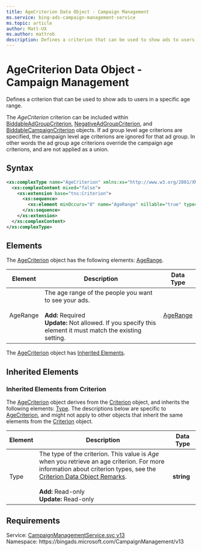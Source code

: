 ```yaml
---
title: AgeCriterion Data Object - Campaign Management
ms.service: bing-ads-campaign-management-service
ms.topic: article
author: Matt-UX
ms.author: mattrob
description: Defines a criterion that can be used to show ads to users in a specific age range.
---
```

# AgeCriterion Data Object - Campaign Management
Defines a criterion that can be used to show ads to users in a specific age range.

The *AgeCriterion* criterion can be included within [BiddableAdGroupCriterion](biddableadgroupcriterion.md), [NegativeAdGroupCriterion](negativeadgroupcriterion.md), and [BiddableCampaignCriterion](biddablecampaigncriterion.md) objects. If ad group level age criterions are specified, the campaign level age criterions are ignored for that ad group. In other words the ad group age criterions override the campaign age criterions, and are not applied as a union.   

## Syntax
```xml
<xs:complexType name="AgeCriterion" xmlns:xs="http://www.w3.org/2001/XMLSchema">
  <xs:complexContent mixed="false">
    <xs:extension base="tns:Criterion">
      <xs:sequence>
        <xs:element minOccurs="0" name="AgeRange" nillable="true" type="tns:AgeRange" />
      </xs:sequence>
    </xs:extension>
  </xs:complexContent>
</xs:complexType>
```

## <a name="elements"></a>Elements

The [AgeCriterion](agecriterion.md) object has the following elements: [AgeRange](#agerange).

|Element|Description|Data Type|
|-----------|---------------|-------------|
|<a name="agerange"></a>AgeRange|The age range of the people you want to see your ads.<br/><br/>**Add:** Required<br/>**Update:** Not allowed. If you specify this element it must match the existing setting. |[AgeRange](agerange.md)|

The [AgeCriterion](agecriterion.md) object has [Inherited Elements](#inheritedelements).

## <a name="inheritedelements"></a>Inherited Elements

### <a name="inheritedelementscriterion"></a>Inherited Elements from Criterion
The [AgeCriterion](agecriterion.md) object derives from the [Criterion](criterion.md) object, and inherits the following elements: [Type](#type). The descriptions below are specific to [AgeCriterion](agecriterion.md), and might not apply to other objects that inherit the same elements from the [Criterion](criterion.md) object.  

|Element|Description|Data Type|
|-----------|---------------|-------------|
|<a name="type"></a>Type|The type of the criterion. This value is *Age* when you retrieve an age criterion. For more information about criterion types, see the [Criterion Data Object Remarks](criterion.md#remarks).<br/><br/>**Add:** Read-only<br/>**Update:** Read-only|**string**|

## Requirements
Service: [CampaignManagementService.svc v13](https://campaign.api.bingads.microsoft.com/Api/Advertiser/CampaignManagement/v13/CampaignManagementService.svc)  
Namespace: https\://bingads.microsoft.com/CampaignManagement/v13  

